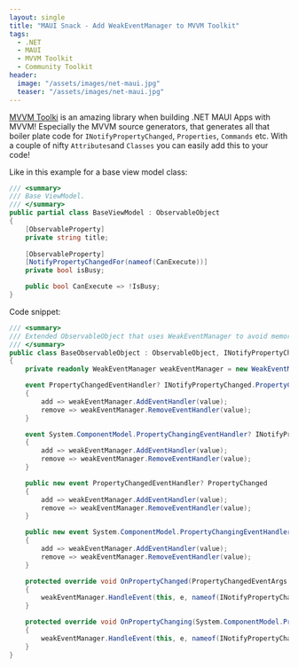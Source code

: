 ```yaml
---
layout: single
title: "MAUI Snack - Add WeakEventManager to MVVM Toolkit"
tags:
  - .NET
  - MAUI
  - MVVM Toolkit
  - Community Toolkit
header:
  image: "/assets/images/net-maui.jpg"
  teaser: "/assets/images/net-maui.jpg"
---
```


[MVVM Toolki][mvvm-toolkit] is an amazing library when building .NET MAUI Apps with MVVM! Especially the MVVM source generators, that generates all that boiler plate code for `INotifyPropertyChanged`, `Properties`, `Commands` etc. With a couple of nifty `Attributes`and `Classes` you can easily add this to your code!

Like in this example for a base view model class:
```c#
/// <summary>
/// Base ViewModel.
/// </summary>
public partial class BaseViewModel : ObservableObject
{
    [ObservableProperty]
    private string title;
    
    [ObservableProperty]
    [NotifyPropertyChangedFor(nameof(CanExecute))]
    private bool isBusy;

    public bool CanExecute => !IsBusy;
}
```

Code snippet:

```c#
/// <summary>
/// Extended ObservableObject that uses WeakEventManager to avoid memory leaks!
/// </summary>
public class BaseObservableObject : ObservableObject, INotifyPropertyChanged, INotifyPropertyChanging
{
    private readonly WeakEventManager weakEventManager = new WeakEventManager();

    event PropertyChangedEventHandler? INotifyPropertyChanged.PropertyChanged
    {
        add => weakEventManager.AddEventHandler(value);
        remove => weakEventManager.RemoveEventHandler(value);
    }

    event System.ComponentModel.PropertyChangingEventHandler? INotifyPropertyChanging.PropertyChanging
    {
        add => weakEventManager.AddEventHandler(value);
        remove => weakEventManager.RemoveEventHandler(value);
    }

    public new event PropertyChangedEventHandler? PropertyChanged
    {
        add => weakEventManager.AddEventHandler(value);
        remove => weakEventManager.RemoveEventHandler(value);
    }

    public new event System.ComponentModel.PropertyChangingEventHandler? PropertyChanging
    {
        add => weakEventManager.AddEventHandler(value);
        remove => weakEventManager.RemoveEventHandler(value);
    }

    protected override void OnPropertyChanged(PropertyChangedEventArgs e)
    {
        weakEventManager.HandleEvent(this, e, nameof(INotifyPropertyChanged.PropertyChanged));
    }

    protected override void OnPropertyChanging(System.ComponentModel.PropertyChangingEventArgs e)
    {
        weakEventManager.HandleEvent(this, e, nameof(INotifyPropertyChanging.PropertyChanging));
    }
}
```
[mvvm-toolkit]: https://learn.microsoft.com/en-us/dotnet/communitytoolkit/mvvm/
[dotnet-toolkit]: https://learn.microsoft.com/en-us/dotnet/communitytoolkit/introduction
[mvvm-toolkit-nuget]: https://www.nuget.org/packages/CommunityToolkit.Mvvm
[dotnet-maui]: https://learn.microsoft.com/en-us/dotnet/maui/what-is-maui
[maui-weakeventmanager]: https://learn.microsoft.com/en-us/dotnet/api/microsoft.maui.weakeventmanager
